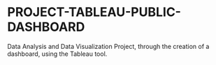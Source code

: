 # PROJECT-TABLEAU-PUBLIC-DASHBOARD
Data Analysis and Data Visualization Project, through the creation of a dashboard, using the Tableau tool.
